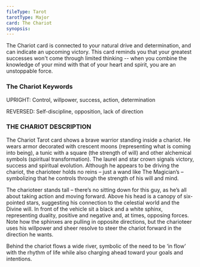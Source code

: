 ```yaml
---
fileType: Tarot
tarotType: Major
card: The Chariot
synopsis: 
---
```

The Chariot card is connected to your natural drive and determination, and can indicate an upcoming victory. This card reminds you that your greatest successes won't come through limited thinking -- when you combine the knowledge of your mind with that of your heart and spirit, you are an unstoppable force.

### The Chariot Keywords

UPRIGHT: Control, willpower, success, action, determination

REVERSED: Self-discipline, opposition, lack of direction

### THE CHARIOT DESCRIPTION

The Chariot Tarot card shows a brave warrior standing inside a chariot. He wears armor decorated with crescent moons (representing what is coming into being), a tunic with a square (the strength of will) and other alchemical symbols (spiritual transformation). The laurel and star crown signals victory, success and spiritual evolution. Although he appears to be driving the chariot, the charioteer holds no reins – just a wand like The Magician’s – symbolizing that he controls through the strength of his will and mind.

The charioteer stands tall – there’s no sitting down for this guy, as he’s all about taking action and moving forward. Above his head is a canopy of six-pointed stars, suggesting his connection to the celestial world and the Divine will. In front of the vehicle sit a black and a white sphinx, representing duality, positive and negative and, at times, opposing forces. Note how the sphinxes are pulling in opposite directions, but the charioteer uses his willpower and sheer resolve to steer the chariot forward in the direction he wants.

Behind the chariot flows a wide river, symbolic of the need to be ‘in flow’ with the rhythm of life while also charging ahead toward your goals and intentions.